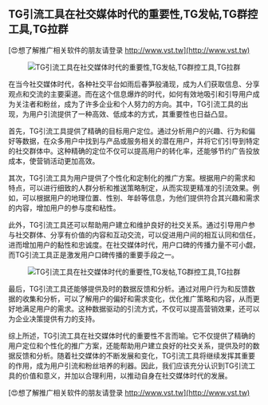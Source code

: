 ## **TG引流工具在社交媒体时代的重要性,TG发帖,TG群控工具,TG拉群**

[😍想了解推广相关软件的朋友请登录 http://www.vst.tw](http://www.vst.tw)

 <center><img src="https://vst.tw/MP4/tuiguang/png/8.png" alt="TG引流工具在社交媒体时代的重要性,TG发帖,TG群控工具,TG拉群"></center>

在当今社交媒体时代，各种社交平台如雨后春笋般涌现，成为人们获取信息、分享观点和交流的主要渠道。而在这个信息爆炸的时代，如何有效地吸引和引导用户成为关注者和粉丝，成为了许多企业和个人努力的方向。其中，TG引流工具的出现，为用户引流提供了一种高效、低成本的方式，其重要性也日益凸显。

首先，TG引流工具提供了精确的目标用户定位。通过分析用户的兴趣、行为和偏好等数据，在众多用户中找到与产品或服务相关的潜在用户，并将它们引导到特定的社交群体中。这种精确的定位不仅可以提高用户的转化率，还能够节约广告投放成本，使营销活动更加高效。

其次，TG引流工具为用户提供了个性化和定制化的推广方案。根据用户的需求和特点，可以进行细致的人群分析和推送策略制定，从而实现更精准的引流效果。例如，可以根据用户的地理位置、性别、年龄等信息，为他们提供符合其兴趣和需求的内容，增加用户的参与度和粘性。

此外，TG引流工具还可以帮助用户建立和维护良好的社交关系。通过引导用户参与社交群体、分享有价值的内容和互动交流，可以促进用户间的相互认同和信任，进而增加用户的黏性和忠诚度。在社交媒体时代，用户口碑的传播力量不可小觑，而TG引流工具正是激发用户口碑传播的重要手段之一。

 <center><img src="https://vst.tw/MP4/tuiguang/png/6.png" alt="TG引流工具在社交媒体时代的重要性,TG发帖,TG群控工具,TG拉群"></center>

最后，TG引流工具还能够提供及时的数据反馈和分析。通过对用户行为和反馈数据的收集和分析，可以了解用户的偏好和需求变化，优化推广策略和内容，从而更好地满足用户的需求。这种数据驱动的引流方式，不仅可以提高营销效果，还可以为企业决策提供有力的支持。

综上所述，TG引流工具在社交媒体时代的重要性不言而喻。它不仅提供了精确的用户定位和个性化的推广方案，还能帮助用户建立良好的社交关系，提供及时的数据反馈和分析。随着社交媒体的不断发展和变化，TG引流工具将继续发挥其重要的作用，成为用户引流和粉丝培养的利器。因此，我们应该充分认识到TG引流工具的价值和意义，并加以合理利用，以推动自身在社交媒体时代的发展。

[😍想了解推广相关软件的朋友请登录 http://www.vst.tw](http://www.vst.tw)



